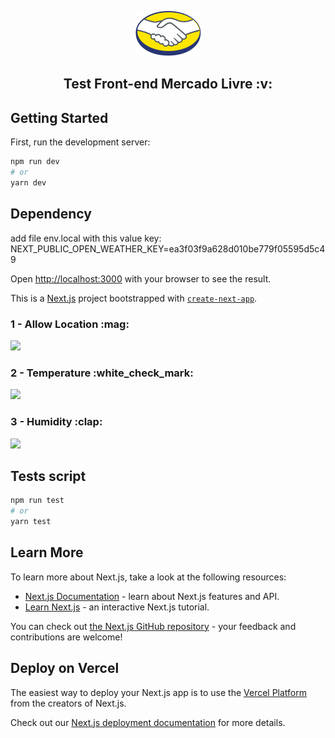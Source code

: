 <p align="center">
  <img src="https://github.com/wdrik/meli-test-frontend/blob/main/public/logo_ml.png" />

  <h2 align="center">Test Front-end Mercado Livre :v:</h2>
</p>

## Getting Started

First, run the development server:

```bash
npm run dev
# or
yarn dev
```

## Dependency

add file env.local with this value key: NEXT_PUBLIC_OPEN_WEATHER_KEY=ea3f03f9a628d010be779f05595d5c49

Open [http://localhost:3000](http://localhost:3000) with your browser to see the result.

This is a [Next.js](https://nextjs.org/) project bootstrapped with [`create-next-app`](https://github.com/vercel/next.js/tree/canary/packages/create-next-app).

<p align="left">
  <h3>1 - Allow Location :mag:</h3>
  <img src="https://github.com/wdrik/builders-test/blob/main/public/screenshot_01.png" />

  <h3>2 - Temperature :white_check_mark:</h3>
  <img src="https://github.com/wdrik/builders-test/blob/main/public/screenshot_02.png" />

  <h3>3 - Humidity :clap:</h3>
  <img src="https://github.com/wdrik/builders-test/blob/main/public/screenshot_03.png" />
</p>

## Tests script

```bash
npm run test
# or
yarn test
```

## Learn More

To learn more about Next.js, take a look at the following resources:

- [Next.js Documentation](https://nextjs.org/docs) - learn about Next.js features and API.
- [Learn Next.js](https://nextjs.org/learn) - an interactive Next.js tutorial.

You can check out [the Next.js GitHub repository](https://github.com/vercel/next.js/) - your feedback and contributions are welcome!

## Deploy on Vercel

The easiest way to deploy your Next.js app is to use the [Vercel Platform](https://vercel.com/new?utm_medium=default-template&filter=next.js&utm_source=create-next-app&utm_campaign=create-next-app-readme) from the creators of Next.js.

Check out our [Next.js deployment documentation](https://nextjs.org/docs/deployment) for more details.
